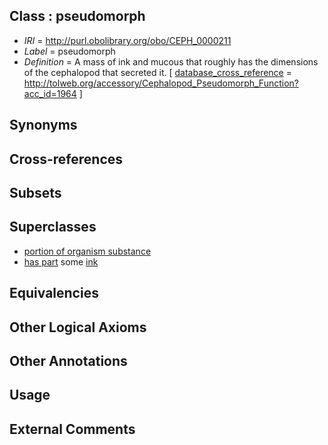 
## Class : pseudomorph

 * *IRI* = http://purl.obolibrary.org/obo/CEPH_0000211
 * *Label* = pseudomorph
 * *Definition* = A mass of ink and mucous that roughly has the dimensions of the cephalopod that secreted it.  [ [database_cross_reference](../../ef/oboInOwl#hasDbXref.md) = http://tolweb.org/accessory/Cephalopod_Pseudomorph_Function?acc_id=1964 ]

## Synonyms


## Cross-references


## Subsets


## Superclasses

 * [portion of organism substance](../../UBERON/63/UBERON_0000463.md)
 * [has part](../../BFO/51/BFO_0000051.md) some [ink](../../CEPH/85/CEPH_0000285.md)

## Equivalencies


## Other Logical Axioms


## Other Annotations


## Usage


## External Comments

